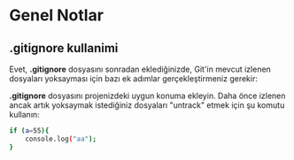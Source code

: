 

# Genel Notlar
## .gitignore kullanimi


Evet, **.gitignore** dosyasını sonradan eklediğinizde, Git'in mevcut izlenen dosyaları yoksayması için bazı ek adımlar gerçekleştirmeniz gerekir:

**.gitignore** dosyasını projenizdeki uygun konuma ekleyin.
Daha önce izlenen ancak artık yoksaymak istediğiniz dosyaları "untrack" etmek için şu komutu kullanın:

```bash
if (a=55){
    console.log("aa");
}
```
